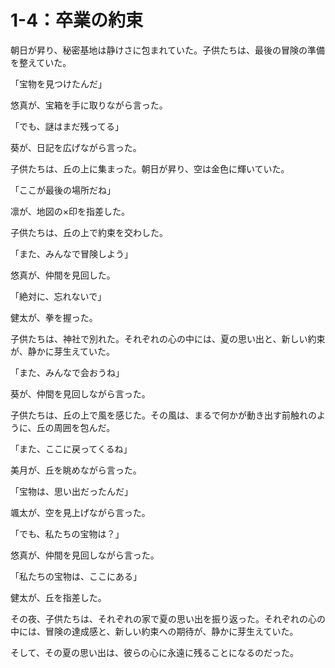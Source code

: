 # 1-4：卒業の約束

朝日が昇り、秘密基地は静けさに包まれていた。子供たちは、最後の冒険の準備を整えていた。

「宝物を見つけたんだ」

悠真が、宝箱を手に取りながら言った。

「でも、謎はまだ残ってる」

葵が、日記を広げながら言った。

子供たちは、丘の上に集まった。朝日が昇り、空は金色に輝いていた。

「ここが最後の場所だね」

凛が、地図の×印を指差した。

子供たちは、丘の上で約束を交わした。

「また、みんなで冒険しよう」

悠真が、仲間を見回した。

「絶対に、忘れないで」

健太が、拳を握った。

子供たちは、神社で別れた。それぞれの心の中には、夏の思い出と、新しい約束が、静かに芽生えていた。

「また、みんなで会おうね」

葵が、仲間を見回しながら言った。

子供たちは、丘の上で風を感じた。その風は、まるで何かが動き出す前触れのように、丘の周囲を包んだ。

「また、ここに戻ってくるね」

美月が、丘を眺めながら言った。

「宝物は、思い出だったんだ」

颯太が、空を見上げながら言った。

「でも、私たちの宝物は？」

悠真が、仲間を見回しながら言った。

「私たちの宝物は、ここにある」

健太が、丘を指差した。

その夜、子供たちは、それぞれの家で夏の思い出を振り返った。それぞれの心の中には、冒険の達成感と、新しい約束への期待が、静かに芽生えていた。

そして、その夏の思い出は、彼らの心に永遠に残ることになるのだった。
